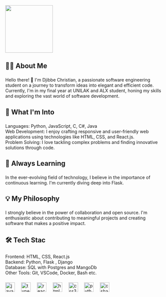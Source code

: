 
<img align="center" height="150"  src="https://assets.codepen.io/9351040/internal/avatars/users/default.png?format=auto&version=1703123616&width=300&height=300"  />

###



###

<h2 align="left">👩‍💻 About Me</h2>

###

<p align="left">Hello there! 👋 I'm Djibbe Christian, a passionate software engineering student on a journey to transform ideas into elegant and efficient code. Currently, I'm in my final year at UNILAK and ALX student, honing my skills and exploring the vast world of software development.</p>

###

<h2 align="left">🚀 What I'm Into</h2>

###

<p align="left">Languages: Python, JavaScript, C, C#, Java<br>Web Development: I enjoy crafting responsive and user-friendly web applications using technologies like HTML, CSS, and React.js.<br>Problem Solving: I love tackling complex problems and finding innovative solutions through code.</p>

###

<h2 align="left">🌱 Always Learning</h2>

###

<p align="left">In the ever-evolving field of technology, I believe in the importance of continuous learning. I'm currently diving deep into Flask.</p>

###

<h2 align="left">💡 My Philosophy</h2>

###

<p align="left">I strongly believe in the power of collaboration and open source. I'm enthusiastic about contributing to meaningful projects and creating software that makes a positive impact.</p>

###

<h2 align="left">🛠️ Tech Stac</h2>

###

<p align="left">Frontend: HTML, CSS, React.js<br>Backend: Python, Flask , Django<br>Database: SQL with Postgres and MangoDb<br>Other Tools: Git, VSCode, Docker, Bash etc.</p>

###

<div align="left">
  <img src="https://cdn.jsdelivr.net/gh/devicons/devicon/icons/javascript/javascript-original.svg" height="30" alt="javascript logo"  />
  <img width="12" />
  <img src="https://cdn.jsdelivr.net/gh/devicons/devicon/icons/typescript/typescript-original.svg" height="30" alt="typescript logo"  />
  <img width="12" />
  <img src="https://cdn.jsdelivr.net/gh/devicons/devicon/icons/react/react-original.svg" height="30" alt="react logo"  />
  <img width="12" />
  <img src="https://cdn.jsdelivr.net/gh/devicons/devicon/icons/html5/html5-original.svg" height="30" alt="html5 logo"  />
  <img width="12" />
  <img src="https://cdn.jsdelivr.net/gh/devicons/devicon/icons/css3/css3-original.svg" height="30" alt="css3 logo"  />
  <img width="12" />
  <img src="https://cdn.jsdelivr.net/gh/devicons/devicon/icons/python/python-original.svg" height="30" alt="python logo"  />
  <img width="12" />
  <img src="https://cdn.jsdelivr.net/gh/devicons/devicon/icons/csharp/csharp-original.svg" height="30" alt="csharp logo"  />
</div>

###



###
